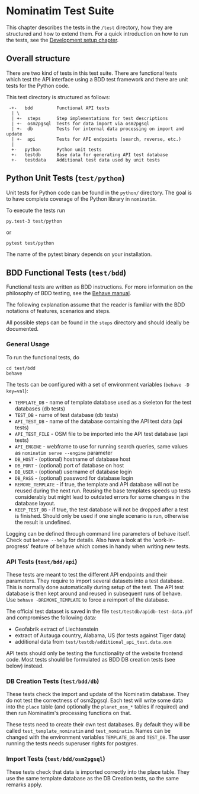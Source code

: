 # Nominatim Test Suite

This chapter describes the tests in the `/test` directory, how they are
structured and how to extend them. For a quick introduction on how to run
the tests, see the [Development setup chapter](Development-Environment.md).

## Overall structure

There are two kind of tests in this test suite. There are functional tests
which test the API interface using a BDD test framework and there are unit
tests for the Python code.

This test directory is structured as follows:

```
 -+-   bdd         Functional API tests
  | \
  | +-  steps      Step implementations for test descriptions
  | +-  osm2pgsql  Tests for data import via osm2pgsql
  | +-  db         Tests for internal data processing on import and update
  | +-  api        Tests for API endpoints (search, reverse, etc.)
  |
  +-   python      Python unit tests
  +-   testdb      Base data for generating API test database
  +-   testdata    Additional test data used by unit tests
```

## Python Unit Tests (`test/python`)

Unit tests for Python code can be found in the `python/` directory. The goal is
to have complete coverage of the Python library in `nominatim`.

To execute the tests run

    py.test-3 test/python

or

    pytest test/python

The name of the pytest binary depends on your installation.

## BDD Functional Tests (`test/bdd`)

Functional tests are written as BDD instructions. For more information on
the philosophy of BDD testing, see the
[Behave manual](http://pythonhosted.org/behave/philosophy.html).

The following explanation assume that the reader is familiar with the BDD
notations of features, scenarios and steps.

All possible steps can be found in the `steps` directory and should ideally
be documented.

### General Usage

To run the functional tests, do

    cd test/bdd
    behave

The tests can be configured with a set of environment variables (`behave -D key=val`):

 * `TEMPLATE_DB` - name of template database used as a skeleton for
                   the test databases (db tests)
 * `TEST_DB` - name of test database (db tests)
 * `API_TEST_DB` - name of the database containing the API test data (api tests)
 * `API_TEST_FILE` - OSM file to be imported into the API test database (api tests)
 * `API_ENGINE` - webframe to use for running search queries, same values as
                  `nominatim serve --engine` parameter
 * `DB_HOST` - (optional) hostname of database host
 * `DB_PORT` - (optional) port of database on host
 * `DB_USER` - (optional) username of database login
 * `DB_PASS` - (optional) password for database login
 * `REMOVE_TEMPLATE` - if true, the template and API database will not be reused
                       during the next run. Reusing the base templates speeds
                       up tests considerably but might lead to outdated errors
                       for some changes in the database layout.
 * `KEEP_TEST_DB` - if true, the test database will not be dropped after a test
                    is finished. Should only be used if one single scenario is
                    run, otherwise the result is undefined.

Logging can be defined through command line parameters of behave itself. Check
out `behave --help` for details. Also have a look at the 'work-in-progress'
feature of behave which comes in handy when writing new tests.

### API Tests (`test/bdd/api`)

These tests are meant to test the different API endpoints and their parameters.
They require to import several datasets into a test database. This is normally
done automatically during setup of the test. The API test database is then
kept around and reused in subsequent runs of behave. Use `behave -DREMOVE_TEMPLATE`
to force a reimport of the database.

The official test dataset is saved in the file `test/testdb/apidb-test-data.pbf`
and compromises the following data:

 * Geofabrik extract of Liechtenstein
 * extract of Autauga country, Alabama, US (for tests against Tiger data)
 * additional data from `test/testdb/additional_api_test.data.osm`

API tests should only be testing the functionality of the website frontend code.
Most tests should be formulated as BDD DB creation tests (see below) instead.

### DB Creation Tests (`test/bdd/db`)

These tests check the import and update of the Nominatim database. They do not
test the correctness of osm2pgsql. Each test will write some data into the `place`
table (and optionally the `planet_osm_*` tables if required) and then run
Nominatim's processing functions on that.

These tests need to create their own test databases. By default they will be
called `test_template_nominatim` and `test_nominatim`. Names can be changed with
the environment variables `TEMPLATE_DB` and `TEST_DB`. The user running the tests
needs superuser rights for postgres.

### Import Tests (`test/bdd/osm2pgsql`)

These tests check that data is imported correctly into the place table. They
use the same template database as the DB Creation tests, so the same remarks apply.
